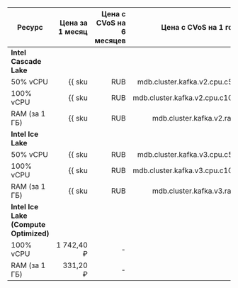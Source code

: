 | Ресурс        | Цена за 1 месяц                                          | Цена с CVoS на 6 месяцев                                                              | Цена с CVoS на 1 год                                                                  |
|---------------|---------------------------------------------------------:|--------------------------------------------------------------------------------------:|--------------------------------------------------------------------------------------:|
| **Intel Cascade Lake**                                                                                                                                                                                                                                   |
| 50% vCPU      | {{ sku|RUB|mdb.cluster.kafka.v2.cpu.c50|month|string }}  | −                                                                                     | −                                                                                     |
| 100% vCPU     | {{ sku|RUB|mdb.cluster.kafka.v2.cpu.c100|month|string }} | {{ sku|RUB|v1.commitment.selfcheckout.m6.mdb.kafka.cpu.c100.v2|month|string }} (-15%) | {{ sku|RUB|v1.commitment.selfcheckout.y1.mdb.kafka.cpu.c100.v2|month|string }} (-22%) |
| RAM (за 1 ГБ) | {{ sku|RUB|mdb.cluster.kafka.v2.ram|month|string }}      | {{ sku|RUB|v1.commitment.selfcheckout.m6.mdb.kafka.ram.v2|month|string }} (-15%)      | {{ sku|RUB|v1.commitment.selfcheckout.y1.mdb.kafka.ram.v2|month|string }} (-22%)      |
| **Intel Ice Lake**                                                                                                                                                                                                                                       |
| 50% vCPU      | {{ sku|RUB|mdb.cluster.kafka.v3.cpu.c50|month|string }}  | −                                                                                     | −                                                                                     |
| 100% vCPU     | {{ sku|RUB|mdb.cluster.kafka.v3.cpu.c100|month|string }} | {{ sku|RUB|v1.commitment.selfcheckout.m6.mdb.kafka.cpu.c100.v3|month|string }} (-15%) | {{ sku|RUB|v1.commitment.selfcheckout.y1.mdb.kafka.cpu.c100.v3|month|string }} (-22%) |
| RAM (за 1 ГБ) | {{ sku|RUB|mdb.cluster.kafka.v3.ram|month|string }}      | {{ sku|RUB|v1.commitment.selfcheckout.m6.mdb.kafka.ram.v3|month|string }} (-15%)       | {{ sku|RUB|v1.commitment.selfcheckout.y1.mdb.kafka.ram.v3|month|string }} (-22%)      |
| **Intel Ice Lake (Compute Optimized)** |
| 100% vCPU | 1 742,40 ₽ | - | - |
| RAM (за 1 ГБ) | 331,20 ₽ | - | - |


